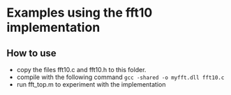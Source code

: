 # Examples using the fft10 implementation
## How to use 
- copy the files fft10.c and fft10.h to this folder.
- compile with the following command ``gcc -shared -o myfft.dll fft10.c``
- run fft_top.m to experiment with the implementation
